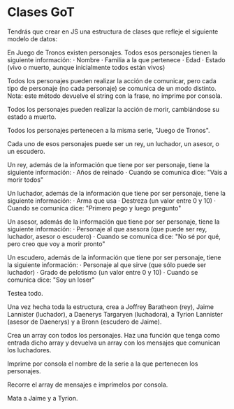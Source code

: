 # Clases GoT

Tendrás que crear en JS una estructura de clases que refleje el siguiente modelo de datos:

En Juego de Tronos existen personajes. Todos esos personajes tienen la siguiente información: · Nombre · Familia a la que pertenece · Edad · Estado (vivo o muerto, aunque inicialmente todos están vivos)

Todos los personajes pueden realizar la acción de comunicar, pero cada tipo de personaje (no cada personaje) se comunica de un modo distinto. Nota: este método devuelve el string con la frase, no imprime por consola.

Todos los personajes pueden realizar la acción de morir, cambiándose su estado a muerto.

Todos los personajes pertenecen a la misma serie, "Juego de Tronos".

Cada uno de esos personajes puede ser un rey, un luchador, un asesor, o un escudero.

Un rey, además de la información que tiene por ser personaje, tiene la siguiente información: · Años de reinado · Cuando se comunica dice: "Vais a morir todos"

Un luchador, además de la información que tiene por ser personaje, tiene la siguiente información: · Arma que usa · Destreza (un valor entre 0 y 10) · Cuando se comunica dice: "Primero pego y luego pregunto"

Un asesor, además de la información que tiene por ser personaje, tiene la siguiente información: · Personaje al que asesora (que puede ser rey, luchador, asesor o escudero) · Cuando se comunica dice: "No sé por qué, pero creo que voy a morir pronto"

Un escudero, además de la información que tiene por ser personaje, tiene la siguiente información: · Personaje al que sirve (que sólo puede ser luchador) · Grado de pelotismo (un valor entre 0 y 10) · Cuando se comunica dice: "Soy un loser"

Testea todo.

Una vez hecha toda la estructura, crea a Joffrey Baratheon (rey), Jaime Lannister (luchador), a Daenerys Targaryen (luchadora), a Tyrion Lannister (asesor de Daenerys) y a Bronn (escudero de Jaime).

Crea un array con todos los personajes. Haz una función que tenga como entrada dicho array y devuelva un array con los mensajes que comunican los luchadores.

Imprime por consola el nombre de la serie a la que pertenecen los personajes.

Recorre el array de mensajes e imprímelos por consola.

Mata a Jaime y a Tyrion.
